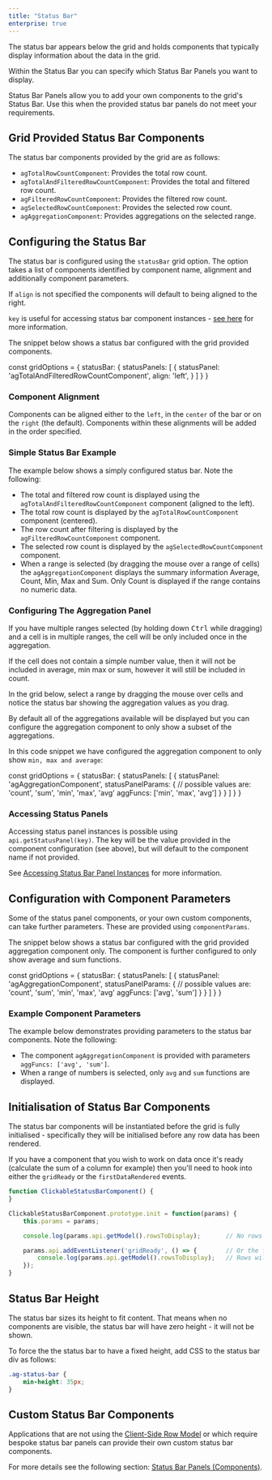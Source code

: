 ```yaml
---
title: "Status Bar"
enterprise: true
---
```


The status bar appears below the grid and holds components that typically display information about the data in the grid.

Within the Status Bar you can specify which Status Bar Panels you want to display.

Status Bar Panels allow you to add your own components to the grid's Status Bar. Use this when the provided status bar panels do not meet your requirements.

## Grid Provided Status Bar Components

The status bar components provided by the grid are as follows:

- `agTotalRowCountComponent`: Provides the total row count.
- `agTotalAndFilteredRowCountComponent`: Provides the total and filtered row count.
- `agFilteredRowCountComponent`: Provides the filtered row count.
- `agSelectedRowCountComponent`: Provides the selected row count.
- `agAggregationComponent`: Provides aggregations on the selected range.

## Configuring the Status Bar

The status bar is configured using the `statusBar` grid option. The option takes a list of components identified by component name, alignment and additionally component parameters.

If `align` is not specified the components will default to being aligned to the right.

`key` is useful for accessing status bar component instances - [see here](/component-status-bar/#accessing-status-bar-panel-instances) for more information.</p>

The snippet below shows a status bar configured with the grid provided components.

<snippet>
const gridOptions = {
    statusBar: {
        statusPanels: [
            {
                statusPanel: 'agTotalAndFilteredRowCountComponent',
                align: 'left',
            }
        ]
    }
}
</snippet>

### Component Alignment

Components can be aligned either to the `left`, in the `center` of the bar or on the `right` (the default). Components within these alignments will be added in the order specified.

### Simple Status Bar Example

The example below shows a simply configured status bar. Note the following:

- The total and filtered row count is displayed using the `agTotalAndFilteredRowCountComponent` component (aligned to the left).
- The total row count is displayed by the `agTotalRowCountComponent` component (centered).
- The row count after filtering is displayed by the `agFilteredRowCountComponent` component.
- The selected row count is displayed by the `agSelectedRowCountComponent` component.
- When a range is selected (by dragging the mouse over a range of cells) the `agAggregationComponent` displays the summary information Average, Count, Min, Max and Sum. Only Count is displayed if the range contains no numeric data.

<grid-example title='Status Bar Simple' name='status-bar-simple' type='generated' options='{ "enterprise": true, "exampleHeight": 640 }'></grid-example>

### Configuring The Aggregation Panel

If you have multiple ranges selected (by holding down <kbd>Ctrl</kbd> while dragging) and a cell is in multiple ranges, the cell will be only included once in the aggregation.

If the cell does not contain a simple number value, then it will not be included in average, min max or sum, however it will still be included in count.

In the grid below, select a range by dragging the mouse over cells and notice the status bar showing the aggregation values as you drag.

<grid-example title='Status Bar' name='status-bar' type='generated' options='{ "enterprise": true }'></grid-example>

By default all of the aggregations available will be displayed but you can configure the aggregation component to only show a subset of the aggregations.

In this code snippet we have configured the aggregation component to only show `min, max and average`:

<snippet>
const gridOptions = {
    statusBar: {
        statusPanels: [
            {
                statusPanel: 'agAggregationComponent',
                statusPanelParams: {
                    // possible values are: 'count', 'sum', 'min', 'max', 'avg'
                    aggFuncs: ['min', 'max', 'avg']
                }
            }
        ]
    }
}
</snippet>

### Accessing Status Panels

Accessing status panel instances is possible using `api.getStatusPanel(key)`. The key will be the value provided in the component configuration (see above), but will default to the component name if not provided.

See [Accessing Status Bar Panel Instances](/component-status-bar/#accessing-status-bar-comp-instances) for more information.

## Configuration with Component Parameters

Some of the status panel components, or your own custom components, can take further parameters. These are provided using `componentParams`.

The snippet below shows a status bar configured with the grid provided aggregation component only. The component is further configured to only show average and sum functions.

<snippet>
const gridOptions = {
    statusBar: {
        statusPanels: [
            {
                statusPanel: 'agAggregationComponent',
                statusPanelParams: {
                    // possible values are: 'count', 'sum', 'min', 'max', 'avg'
                    aggFuncs: ['avg', 'sum']
                }
            }
        ]
    }
}
</snippet>

### Example Component Parameters

The example below demonstrates providing parameters to the status bar components. Note the following:

- The component `agAggregationComponent` is provided with parameters `aggFuncs: ['avg', 'sum']`.
- When a range of numbers is selected, only `avg` and `sum` functions are displayed.

<grid-example title='Status Bar Params' name='status-bar-params' type='generated' options='{ "enterprise": true }'></grid-example>

## Initialisation of Status Bar Components

The status bar components will be instantiated before the grid is fully initialised - specifically they will be initialised
before any row data has been rendered.

If you have a component that you wish to work on data once it's ready (calculate the sum of a column for example) then you'll
need to hook into either the `gridReady` or the `firstDataRendered` events.

```js
function ClickableStatusBarComponent() {
}

ClickableStatusBarComponent.prototype.init = function(params) {
    this.params = params;

    console.log(params.api.getModel().rowsToDisplay);       // No rows will be available yet

    params.api.addEventListener('gridReady', () => {        // Or the firstDataRendered event
        console.log(params.api.getModel().rowsToDisplay);   // Rows will now be available
    });
}
```

## Status Bar Height

The status bar sizes its height to fit content. That means when no components are visible, the status bar will have zero height - it will not be shown.

To force the the status bar to have a fixed height, add CSS to the status bar div as follows:

```css
.ag-status-bar {
    min-height: 35px;
}
```

## Custom Status Bar Components

Applications that are not using the [Client-Side Row Model](/client-side-model/) or which require bespoke status bar panels can provide their own custom status bar components.

For more details see the following section: [Status Bar Panels (Components)](/component-status-bar/).
